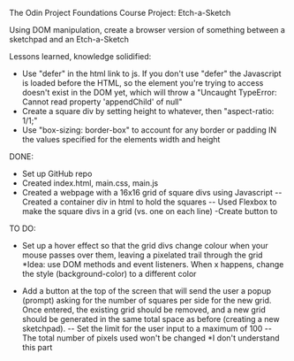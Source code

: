 The Odin Project Foundations Course
Project: Etch-a-Sketch

Using DOM manipulation, create a browser version of something between
a sketchpad and an Etch-a-Sketch

Lessons learned, knowledge solidified:
- Use "defer" in the html link to js. If you don't use "defer" the Javascript is loaded before the HTML, so the element you're trying to access doesn't exist in the DOM yet, which will throw a "Uncaught TypeError: Cannot read property 'appendChild' of null"
- Create a square div by setting height to whatever, then "aspect-ratio: 1/1;"
- Use "box-sizing: border-box" to account for any border or padding IN the values specified for the elements width and height

DONE:
- Set up GitHub repo
- Created index.html, main.css, main.js
- Created a webpage with a 16x16 grid of square divs using Javascript
-- Created a container div in html to hold the squares
-- Used Flexbox to make the square divs in a grid (vs. one on each line)
-Create button to 

TO DO:
- Set up a hover effect so that the grid divs change colour when your mouse
passes over them, leaving a pixelated trail through the grid
*Idea: use DOM methods and event listeners. When x happens, change the style (background-color) to a different color

- Add a button at the top of the screen that will send the user a popup (prompt) asking for the number of squares per side for the new grid. Once entered, the existing grid should be
removed, and a new grid should be generated in the same total space as before (creating a new sketchpad). 
-- Set the limit for the user input to a maximum of 100
-- The total number of pixels used won't be changed *I don't understand this part